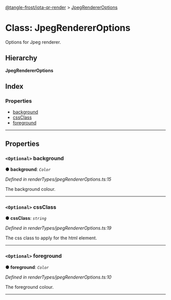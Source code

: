 [@tangle-frost/iota-qr-render](../README.md) > [JpegRendererOptions](../classes/jpegrendereroptions.md)

# Class: JpegRendererOptions

Options for Jpeg renderer.

## Hierarchy

**JpegRendererOptions**

## Index

### Properties

* [background](jpegrendereroptions.md#background)
* [cssClass](jpegrendereroptions.md#cssclass)
* [foreground](jpegrendereroptions.md#foreground)

---

## Properties

<a id="background"></a>

### `<Optional>` background

**● background**: *`Color`*

*Defined in renderTypes/jpegRendererOptions.ts:15*

The background colour.

___
<a id="cssclass"></a>

### `<Optional>` cssClass

**● cssClass**: *`string`*

*Defined in renderTypes/jpegRendererOptions.ts:19*

The css class to apply for the html element.

___
<a id="foreground"></a>

### `<Optional>` foreground

**● foreground**: *`Color`*

*Defined in renderTypes/jpegRendererOptions.ts:10*

The foreground colour.

___

